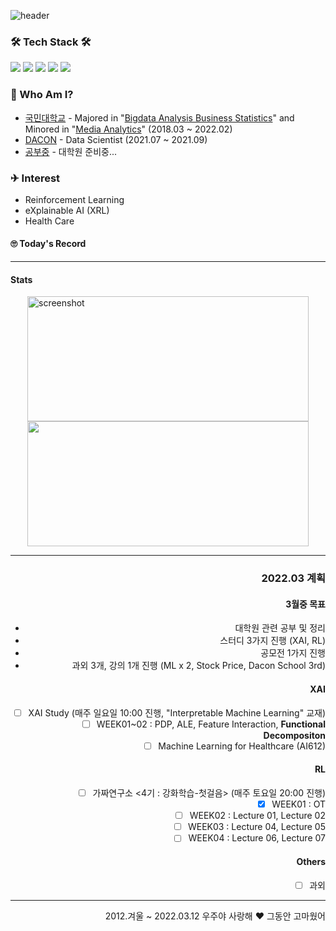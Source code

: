 ![header](https://capsule-render.vercel.app/api?type=Cylinder&color=timeGradient&height=200&section=header&text=Jay%20Hong&fontSize=90&animation=fadeIn)

### 🛠 Tech Stack 🛠

<a href="https://hits.seeyoufarm.com"><img src="https://hits.seeyoufarm.com/api/count/incr/badge.svg?url=https%3A%2F%2Fgithub.com%2FJayHong99&count_bg=%2379C83D&title_bg=%23555555&icon=&icon_color=%23E7E7E7&title=hits&edge_flat=false"/></a>
<img src="https://img.shields.io/badge/Python-3766AB?style=flat-square&logo=Python&logoColor=white"/></a>
<img src="https://img.shields.io/badge/PyTorch-EE4C2C?style=flat-square&logo=PyTorch&logoColor=white"/></a>
<img src="https://img.shields.io/badge/Tensorflow-FF6F00?style=flat-square&logo=TensorFlow&logoColor=white"/></a>
<img src="https://img.shields.io/badge/MySQL-4479A1?style=flat-square&logo=MySQL&logoColor=white"/></a>

### 🧐 Who Am I?
- [국민대학교](https://www.kookmin.ac.kr) - Majored in "[Bigdata Analysis Business Statistics](https://biz.kookmin.ac.kr/undergraduate/business/big?tab=1)" and Minored in "[Media Analytics](https://hat.kookmin.ac.kr/link/analytics)" (2018.03 ~ 2022.02)
- [DACON](https://www.dacon.io) - Data Scientist (2021.07 ~ 2021.09)
- [공부중](https://github.com/JayHong99) - 대학원 준비중... 

### ✈ Interest
- Reinforcement Learning
- eXplainable AI (XRL)
- Health Care


#### 🙄 Today's Record

---
#### Stats
 <p align="center">
  <a href="https://github.com/JayHong99" align='left'>
    <img src="https://user-images.githubusercontent.com/25841814/79395484-5081ae80-7fac-11ea-9e27-ac91472e31dd.png" alt="screenshot" height="200" width='450'>
  </a>
  <a align='right'>
    <img src='https://github-readme-stats.vercel.app/api?username=JayHong99&show_icons=true&theme=radical' height='200' width='450'>
</p>

---
### 2022.03 계획
#### 3월중 목표
- 대학원 관련 공부 및 정리
- 스터디 3가지 진행 (XAI, RL)
- 공모전 1가지 진행
- 과외 3개, 강의 1개 진행 (ML x 2, Stock Price, Dacon School 3rd)

#### XAI
- [ ] XAI Study (매주 일요일 10:00 진행, "Interpretable Machine Learning" 교재)
  - [ ] WEEK01~02 : PDP, ALE, Feature Interaction, <b>Functional Decompositon</b>
- [ ] Machine Learning for Healthcare (AI612)

#### RL
- [ ] 가짜연구소 <4기 : 강화학습-첫걸음> (매주 토요일 20:00 진행)
  - [X] WEEK01 : OT
  - [ ] WEEK02 : Lecture 01, Lecture 02
  - [ ] WEEK03 : Lecture 04, Lecture 05
  - [ ] WEEK04 : Lecture 06, Lecture 07
  
#### Others
- [ ] 과외

---
2012.겨울 ~ 2022.03.12 우주야 사랑해 ❤️ 그동안 고마웠어
